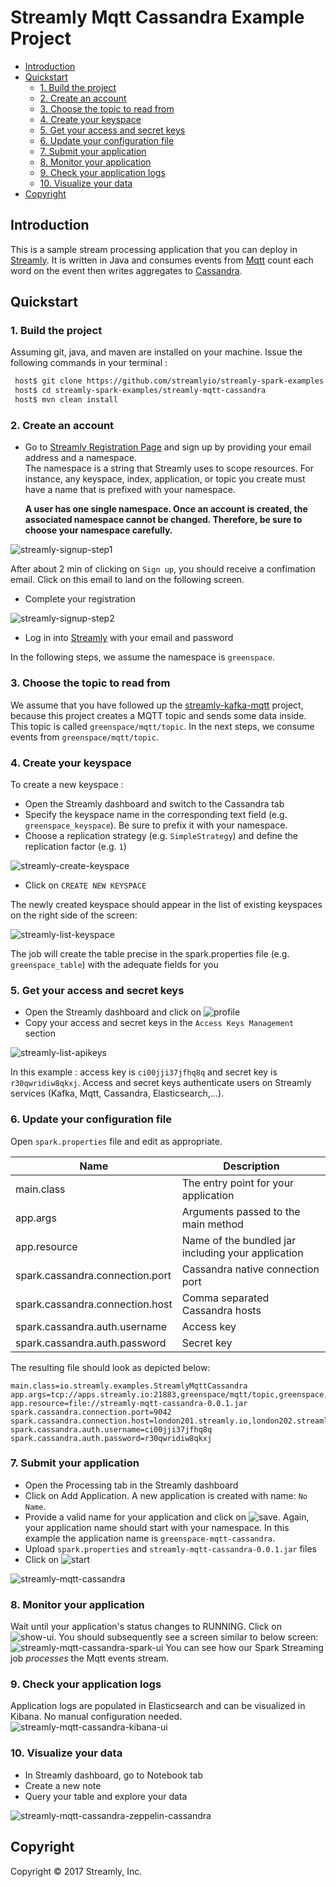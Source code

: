 # Streamly Mqtt Cassandra Example Project

<!-- START doctoc generated TOC please keep comment here to allow auto update -->
<!-- DON'T EDIT THIS SECTION, INSTEAD RE-RUN doctoc TO UPDATE -->


- [Introduction](#introduction)
- [Quickstart](#quickstart)
  - [1. Build the project](#1-build-the-project)
  - [2. Create an account](#2-create-an-account)
  - [3. Choose the topic to read from](#3-choose-the-topic-to-read-from)
  - [4. Create your keyspace](#4-create-your-keyspace)
  - [5. Get your access and secret keys](#5-get-your-access-and-secret-keys)
  - [6. Update your configuration file](#6-update-your-configuration-file)
  - [7. Submit your application](#7-submit-your-application)
  - [8. Monitor your application](#8-monitor-your-application)
  - [9. Check your application logs](#9-check-your-application-logs)
  - [10. Visualize your data](#10-visualize-your-data)
- [Copyright](#copyright)

<!-- END doctoc generated TOC please keep comment here to allow auto update -->

## Introduction

This is a sample stream processing application that you can deploy in [Streamly].
It is written in Java and consumes events from [Mqtt] count each word on the event then writes aggregates to [Cassandra].

## Quickstart

### 1. Build the project

Assuming git, java, and maven are installed on your machine. Issue the following commands in your terminal :

```bash
 host$ git clone https://github.com/streamlyio/streamly-spark-examples.git
 host$ cd streamly-spark-examples/streamly-mqtt-cassandra
 host$ mvn clean install
```

### 2. Create an account
 - Go to [Streamly Registration Page][streamly-signup] and sign up by providing your email address and a namespace. <br /> 
  The namespace is a string that Streamly uses to scope resources. For instance, any keyspace, index, application, or topic you create must have a name that is prefixed with your namespace.  <br />

    **A user has one single namespace. Once an account is created, the associated namespace cannot be changed. Therefore, be sure to choose your namespace carefully.**

![streamly-signup-step1][streamly-signup-step1]

After about 2 min of clicking on `Sign up`, you should receive a confimation email. Click on this email to land on the following screen.

 - Complete your registration 

![streamly-signup-step2][streamly-signup-step2]

 - Log in into [Streamly] with your email and password

In the following steps, we assume the namespace is `greenspace`.

### 3. Choose the topic to read from
We assume that you have followed up the [streamly-kafka-mqtt] project, because this project creates a MQTT topic and sends some data inside. This topic is called  `greenspace/mqtt/topic`. In the next steps, we consume events from  `greenspace/mqtt/topic`.

### 4. Create your keyspace
To create a new keyspace :

  - Open the Streamly dashboard and switch to the Cassandra tab
  - Specify the keyspace name in the corresponding text field (e.g. `greenspace_keyspace`). Be sure to prefix it with your namespace.
  - Choose a replication strategy (e.g. `SimpleStrategy`) and define the replication factor (e.g. `1`)
  
![streamly-create-keyspace][streamly-create-keyspace]

  - Click on `CREATE NEW KEYSPACE`

The newly created keyspace should appear in the list of existing keyspaces on the right side of the screen:

![streamly-list-keyspace][streamly-list-keyspace]

The job will create the table precise in the spark.properties file (e.g. `greenspace_table`) with the adequate fields for you

### 5. Get your access and secret keys
  - Open the Streamly dashboard and click on ![profile][profile]
  - Copy your access and secret keys in the `Access Keys Management` section

![streamly-list-apikeys][streamly-list-apikeys]

In this example : access key is `ci00jji37jfhq8q` and secret key is `r30qwridiw8qkxj`.
Access and secret keys authenticate users on Streamly services (Kafka, Mqtt, Cassandra, Elasticsearch,...).

### 6. Update your configuration file
Open `spark.properties` file and edit as appropriate.

| Name                                  | Description                						  |
|---------------------------------------|-----------------------------------------------------|
| main.class                            | The entry point for your application                |
| app.args                              | Arguments passed to the main method                 |
| app.resource                          | Name of the bundled jar including your application  |
| spark.cassandra.connection.port       | Cassandra native connection port                    |
| spark.cassandra.connection.host       | Comma separated Cassandra hosts                     |
| spark.cassandra.auth.username         | Access key          			                      |
| spark.cassandra.auth.password         | Secret key             							  |

The resulting file should look as depicted below:

```properties
main.class=io.streamly.examples.StreamlyMqttCassandra
app.args=tcp://apps.streamly.io:21883,greenspace/mqtt/topic,greenspace,ci00jji37jfhq8q,r30qwridiw8qkxj,greenspace_keyspace,greenspace_table
app.resource=file://streamly-mqtt-cassandra-0.0.1.jar
spark.cassandra.connection.port=9042
spark.cassandra.connection.host=london201.streamly.io,london202.streamly.io,london205.streamly.io
spark.cassandra.auth.username=ci00jji37jfhq8q
spark.cassandra.auth.password=r30qwridiw8qkxj
```

### 7. Submit your application 
 - Open the Processing tab in the Streamly dashboard
 - Click on Add Application. A new application is created with name: `No Name`.
 - Provide a valid name for your application and click on ![save][save]. Again, your application name should start with your namespace. In this example the application name is `greenspace-mqtt-cassandra`.
 - Upload `spark.properties` and `streamly-mqtt-cassandra-0.0.1.jar` files
 - Click on ![start][start]

![streamly-mqtt-cassandra][streamly-mqtt-cassandra]

### 8. Monitor your application
Wait until your application's status changes to RUNNING. Click on ![show-ui][show-ui]. You should subsequently see a screen similar to below screen:
![streamly-mqtt-cassandra-spark-ui][streamly-mqtt-cassandra-spark-ui]
You can see how our Spark Streaming job _processes_ the Mqtt events stream.

### 9. Check your application logs
Application logs are populated in Elasticsearch and can be visualized in Kibana. No manual configuration needed.
![streamly-mqtt-cassandra-kibana-ui][streamly-mqtt-cassandra-kibana-ui]

### 10. Visualize your data
  - In Streamly dashboard, go to Notebook tab
  - Create a new note
  - Query your table and explore your data

![streamly-mqtt-cassandra-zeppelin-cassandra][streamly-mqtt-cassandra-zeppelin-cassandra]


## Copyright
Copyright © 2017 Streamly, Inc.

[streamly]: https://board.streamly.io:20080
[streamly-signup]: https://board.streamly.io:20080/#/signup
[mqtt]: https://www.wut.de/e-mqttw-03-apus-000.php
[cassandra]: http://cassandra.apache.org/
[streamly-kafka-mqtt]: https://github.com/streamlyio/streamly-spark-examples/tree/master/streamly-kafka-mqtt
[streamly-mqtt-cassandra]: https://cloud.githubusercontent.com/assets/25694018/23525892/57d9383c-ff90-11e6-9394-e1b7c7501d8a.png
[streamly-mqtt-cassandra-spark-ui]: https://cloud.githubusercontent.com/assets/25694018/23525926/743c87cc-ff90-11e6-8ba0-8c17a0d1bc6e.png
[streamly-mqtt-cassandra-kibana-ui]: https://cloud.githubusercontent.com/assets/25694018/23525999/bc037eb2-ff90-11e6-9196-b190acbe7dd1.png
[streamly-mqtt-cassandra-zeppelin-cassandra]: https://cloud.githubusercontent.com/assets/25694018/23470714/6cd57f6e-fea7-11e6-8dfe-47f0d70b5b6a.png
[streamly-create-topic]: https://cloud.githubusercontent.com/assets/25694018/23129771/4375024a-f784-11e6-97ca-7d3b16b06929.png
[streamly-create-keyspace]: https://cloud.githubusercontent.com/assets/25694018/23342425/61cf2970-fc5a-11e6-81c3-6e5aab35e71e.png
[streamly-signup-step1]: https://cloud.githubusercontent.com/assets/25694018/23342086/2d3072e2-fc54-11e6-93b3-30223946e8d8.png
[streamly-signup-step2]: https://cloud.githubusercontent.com/assets/25694018/23342085/2d303ce6-fc54-11e6-8839-b9b6c00d2efd.png
[streamly-list-keyspace]: https://cloud.githubusercontent.com/assets/25694018/23607834/c53a97d0-0266-11e7-94eb-b3271812b28c.png
[streamly-list-apikeys]: https://cloud.githubusercontent.com/assets/25694018/23631833/ff32f0f0-02bf-11e7-9bca-8ccf17224620.png
[streamly-create-topic]: https://cloud.githubusercontent.com/assets/25694018/23477215/8b354d66-febd-11e6-9384-44f941ffc783.png
[streamly-list-topics]: https://cloud.githubusercontent.com/assets/25694018/23477275/bedb827a-febd-11e6-898f-cd5ac571bd2f.png
[streamly-kafka-mqtt-consumer]: https://cloud.githubusercontent.com/assets/25694018/23477993/19a74dc2-fec0-11e6-8466-29b918b95218.png
[save]: https://cloud.githubusercontent.com/assets/25694018/23614986/3086f3da-0285-11e7-9eb0-0c141e1fb5ff.png
[start]: https://cloud.githubusercontent.com/assets/25694018/23615196/e7976a50-0285-11e7-92d0-e10c1bab0165.png
[profile]: https://cloud.githubusercontent.com/assets/25694018/23615301/3da3d06e-0286-11e7-8118-038ee1a22e92.png
[show-ui]: https://cloud.githubusercontent.com/assets/25694018/23653314/64a964c0-032c-11e7-9610-4d89de66e7bf.png